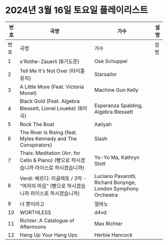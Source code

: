 # 2024년 3월 16일 토요일 플레이리스트

| 번호 | 곡명 | 가수 | 설명 |
|------|------|------|------|
| 번호 | 곡명 | 가수 | 설명 |
| 1 | s'Rothe-Zauerli (B기도문) | Ose Schuppel |  |
| 2 | Tell Me It's Not Over (타이틀 뮤직) | Starsailor |  |
| 3 | A Little More (Feat. Victoria Monet) | Machine Gun Kelly |  |
| 4 | Black Gold (Feat. Algebra Blessett, Lionel Loueke) (B의 곡) | Esperanza Spalding, Algebra Blessett |  |
| 5 | Rock The Boat | Aaliyah |  |
| 6 | The River Is Rising (feat. Myles Kennedy and The Conspirators) | Slash |  |
| 7 | Thais: Meditation (Arr. for Cello & Piano) (빵으로 하시겠습니까 라이스로 하시겠습니까) | Yo-Yo Ma, Kathryn Stott |  |
| 8 | Verdi: 베르디: 리골레토 / 3막 - “여자의 마음” (빵으로 하시겠습니까 라이스로 하시겠습니까) | Luciano Pavarotti, Richard Bonynge, London Symphony Orchestra |  |
| 9 | 너 뿐이라고 | 얼바노 |  |
| 10 | WORTHLESS | d4vd |  |
| 11 | Richter: A Catalogue of Afternoons | Max Richter |  |
| 12 | Hang Up Your Hang Ups | Herbie Hancock |  |

